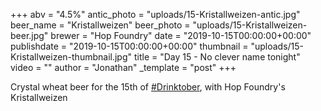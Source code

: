 +++
abv = "4.5%"
antic_photo = "uploads/15-Kristallweizen-antic.jpg"
beer_name = "Kristallweizen"
beer_photo = "uploads/15-Kristallweizen-beer.jpg"
brewer = "Hop Foundry"
date = "2019-10-15T00:00:00+00:00"
publishdate = "2019-10-15T00:00:00+00:00"
thumbnail = "uploads/15-Kristallweizen-thumbnail.jpg"
title = "Day 15 - No clever name tonight"
video = ""
author = "Jonathan"
_template = "post"
+++

Crystal wheat beer for the 15th of [#Drinktober](https://www.facebook.com/hashtag/drinktober?source=feed_text&epa=HASHTAG), with Hop Foundry's Kristallweizen
